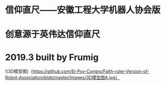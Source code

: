 # 信仰直尺——安徽工程大学机器人协会版
# 创意源于英伟达信仰直尺
# 2019.3 built by Frumig
![3D模型图]（https://github.com/El-Psy-Congro/Faith-ruler-Version-of-Robot-Association/blob/master/Images/3D模型图A.jpg）